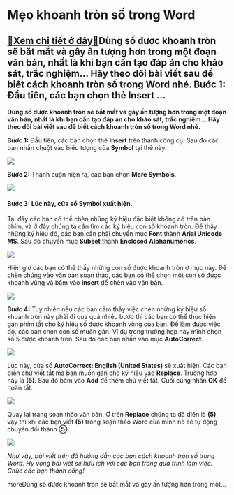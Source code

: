 Mẹo khoanh tròn số trong Word
=============================

[:gift:Xem chi tiết ở đây:gift:](https://hddtvn.com/meo-khoanh-tron-so-trong-word/)Dùng số được khoanh tròn sẽ bắt mắt và gây ấn tượng hơn trong một đoạn văn bản, nhất là khi bạn cần tạo đáp án cho khảo sát, trắc nghiệm… Hãy theo dõi bài viết sau để biết cách khoanh tròn số trong Word nhé. Bước 1: Đầu tiên, các bạn chọn thẻ Insert …
-----------------------------------------------------------------------------------------------------------------------------------------------------------------------------------------------------------------------------------------------------------

**Dùng số được khoanh tròn sẽ bắt mắt và gây ấn tượng hơn trong một đoạn văn bản, nhất là khi bạn cần tạo đáp án cho khảo sát, trắc nghiệm… Hãy theo dõi bài viết sau để biết cách khoanh tròn số trong Word nhé.**


**Bước 1:** Đầu tiên, các bạn chọn thẻ **Insert** trên thanh công cụ. Sau đó các bạn nhấn chuột vào biểu tượng của **Symbol** tại thẻ này.


![](https://hddtvn.com/wp-content/uploads/2021/01/f8z2OHB.png)


**Bước 2:** Thanh cuộn hiện ra, các bạn chọn **More Symbols**.


![](https://hddtvn.com/wp-content/uploads/2021/01/sj6PqaD.png)


#### **Bước 3:** Lúc này, cửa sổ Symbol xuất hiện.


Tại đây các bạn có thể chèn những ký hiệu đặc biệt không có trên bàn phím, và ở đây chúng ta cần tìm các ký hiệu con số khoanh tròn. Để thấy những ký hiệu đó, các bạn cần phải chuyển mục **Font** thành **Arial Unicode MS**. Sau đó chuyển mục **Subset** thành **Enclosed Alphanumerics**.


![](https://hddtvn.com/wp-content/uploads/2021/01/mjO0fhl.png)


Hiện giờ các bạn có thể thấy những con số được khoanh tròn ở mục này. Để chèn chúng vào văn bản soạn thảo, các bạn có thể chọn một con số được khoanh vùng và bấm vào **Insert** để chèn vào văn bản.


![](https://hddtvn.com/wp-content/uploads/2021/01/awVHRZx.png)


**Bước 4:** Tuy nhiên nếu các bạn cảm thấy việc chèn những ký hiệu số khoanh tròn này phải đi qua quá nhiều bước thì các bạn có thể thực hiện gán phím tắt cho ký hiệu số được khoanh vòng của bạn. Để làm được việc đó, các bạn chọn con số muốn gán. Ví dụ trong trường hợp này mình chọn số 5 được khoanh tròn. Sau đó các bạn nhấn vào mục **AutoCorrect**.


![](https://hddtvn.com/wp-content/uploads/2021/01/jdkujXS.png)


Lúc này, cửa sổ **AutoCorrect: English (United States)** sẽ xuất hiện. Các bạn điền chữ viết tắt mà bạn muốn gán cho ký hiệu vào **Replace**. Trường hơp này là **(5)**. Sau đó bấm vào **Add** để thêm chữ viết tắt. Cuối cùng nhấn **OK** để hoàn tất.


![](https://hddtvn.com/wp-content/uploads/2021/01/Vo3MNRa.png)


Quay lại trang soạn thảo văn bản. Ở trên **Replace** chúng ta đã điền là **(5)** vậy thì khi các bạn viết **(5)** trong soạn thảo Word của mình nó sẽ tự động chuyển đồi thành **⑤**.


![](https://hddtvn.com/wp-content/uploads/2021/01/cxwDx8e.png)


*Như vậy, bài viết trên đã hướng dẫn các bạn cách khoanh tròn số trong Word. Hy vọng bài viết sẽ hữu ích với các bạn trong quá trình làm việc. Chúc các bạn thành công!*


moreDùng số được khoanh tròn sẽ bắt mắt và gây ấn tượng hơn trong một…

